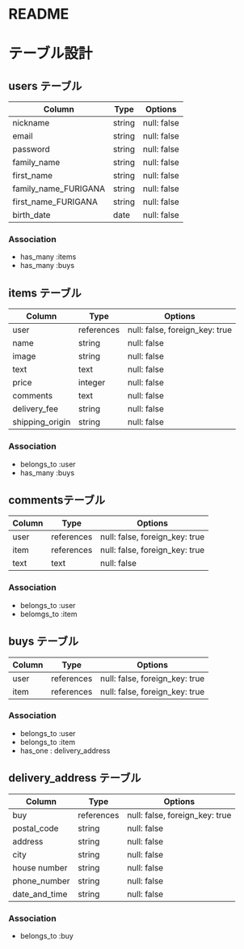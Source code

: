 # README
# テーブル設計

## users テーブル

| Column               | Type   | Options     |
| -------------------- | ------ | ----------- |
| nickname             | string | null: false |
| email                | string | null: false |
| password             | string | null: false |
| family_name          | string | null: false |
| first_name           | string | null: false |
| family_name_FURIGANA | string | null: false |
| first_name_FURIGANA  | string | null: false |
| birth_date           | date   | null: false |

### Association

- has_many :items
- has_many :buys

## items テーブル

| Column          | Type       | Options     |
| --------------- | ---------  | ----------- |
| user            | references | null: false, foreign_key: true |
| name            | string     | null: false |
| image           | string     | null: false |
| text            | text       | null: false |
| price           | integer    | null: false |
| comments        | text       | null: false |
| delivery_fee    | string     | null: false |
| shipping_origin | string     | null: false |

### Association

- belongs_to :user
- has_many :buys

## commentsテーブル

| Column | Type       | Options     |
| ------ | ---------- | ----------- |
| user   | references | null: false, foreign_key: true |
| item   | references | null: false, foreign_key: true |
| text   | text       | null: false |

### Association

- belongs_to :user
- belomgs_to :item

## buys テーブル

| Column | Type       | Options     |
| ------ | ---------- | ----------- |
| user   | references | null: false, foreign_key: true |
| item   | references | null: false, foreign_key: true |

### Association

- belongs_to :user
- belongs_to :item
- has_one : delivery_address

## delivery_address テーブル

| Column          | Type   | Options     |
| --------------- | ------ | ----------- |
| buy             | references | null: false, foreign_key: true |
| postal_code     | string | null: false |
| address         | string | null: false |
| city            | string | null: false |
| house number    | string | null: false |
| phone_number    | string | null: false |
| date_and_time   | string | null: false |

### Association

- belongs_to :buy